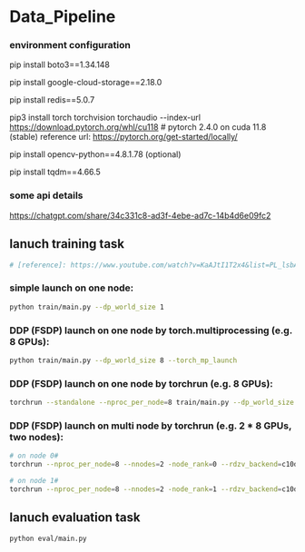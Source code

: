 # Data_Pipeline


### environment configuration
pip install boto3==1.34.148

pip install google-cloud-storage==2.18.0

pip install redis==5.0.7

pip3 install torch torchvision torchaudio --index-url https://download.pytorch.org/whl/cu118  # pytorch 2.4.0 on cuda 11.8 (stable)
reference url: https://pytorch.org/get-started/locally/

pip install opencv-python==4.8.1.78 (optional)

pip install tqdm==4.66.5


### some api details
https://chatgpt.com/share/34c331c8-ad3f-4ebe-ad7c-14b4d6e09fc2


## lanuch training task
```bash
# [reference]: https://www.youtube.com/watch?v=KaAJtI1T2x4&list=PL_lsbAsL_o2CSuhUhJIiW0IkdT5C2wGWj
```
### simple launch on one node:
```bash
python train/main.py --dp_world_size 1
```

### DDP (FSDP) launch on one node by torch.multiprocessing (e.g. 8 GPUs):
```bash
python train/main.py --dp_world_size 8 --torch_mp_launch
```

### DDP (FSDP) launch on one node by torchrun (e.g. 8 GPUs):
```bash
torchrun --standalone --nproc_per_node=8 train/main.py --dp_world_size 8
```

### DDP (FSDP) launch on multi node by torchrun (e.g. 2 * 8 GPUs, two nodes):
```bash
# on node 0#
torchrun --nproc_per_node=8 --nnodes=2 -node_rank=0 --rdzv_backend=c10d --rdzv_endpoint=xxx.xxx.xxx.xxx:xxxx train/main.py --dp_world_size 16
```

```bash
# on node 1#
torchrun --nproc_per_node=8 --nnodes=2 -node_rank=1 --rdzv_backend=c10d --rdzv_endpoint=xxx.xxx.xxx.xxx:xxxx train/main.py --dp_world_size 16
```

## lanuch evaluation task
```bash
python eval/main.py
```
